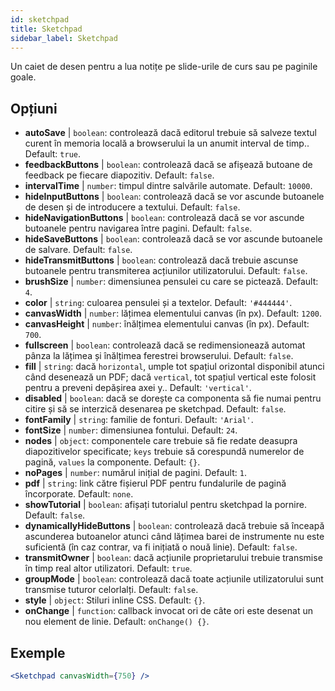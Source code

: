 ```yaml
---
id: sketchpad 
title: Sketchpad
sidebar_label: Sketchpad
---
```


Un caiet de desen pentru a lua notițe pe slide-urile de curs sau pe paginile goale.

## Opțiuni

* __autoSave__ | `boolean`: controlează dacă editorul trebuie să salveze textul curent în memoria locală a browserului la un anumit interval de timp.. Default: `true`.
* __feedbackButtons__ | `boolean`: controlează dacă se afișează butoane de feedback pe fiecare diapozitiv. Default: `false`.
* __intervalTime__ | `number`: timpul dintre salvările automate. Default: `10000`.
* __hideInputButtons__ | `boolean`: controlează dacă se vor ascunde butoanele de desen și de introducere a textului. Default: `false`.
* __hideNavigationButtons__ | `boolean`: controlează dacă se vor ascunde butoanele pentru navigarea între pagini. Default: `false`.
* __hideSaveButtons__ | `boolean`: controlează dacă se vor ascunde butoanele de salvare. Default: `false`.
* __hideTransmitButtons__ | `boolean`: controlează dacă trebuie ascunse butoanele pentru transmiterea acțiunilor utilizatorului. Default: `false`.
* __brushSize__ | `number`: dimensiunea pensulei cu care se pictează. Default: `4`.
* __color__ | `string`: culoarea pensulei și a textelor. Default: `'#444444'`.
* __canvasWidth__ | `number`: lățimea elementului canvas (în px). Default: `1200`.
* __canvasHeight__ | `number`: înălțimea elementului canvas (în px). Default: `700`.
* __fullscreen__ | `boolean`: controlează dacă se redimensionează automat pânza la lățimea și înălțimea ferestrei browserului. Default: `false`.
* __fill__ | `string`: dacă `horizontal`, umple tot spațiul orizontal disponibil atunci când desenează un PDF; dacă `vertical`, tot spațiul vertical este folosit pentru a preveni depășirea axei y.. Default: `'vertical'`.
* __disabled__ | `boolean`: dacă se dorește ca componenta să fie numai pentru citire și să se interzică desenarea pe sketchpad. Default: `false`.
* __fontFamily__ | `string`: familie de fonturi. Default: `'Arial'`.
* __fontSize__ | `number`: dimensiunea fontului. Default: `24`.
* __nodes__ | `object`: componentele care trebuie să fie redate deasupra diapozitivelor specificate; `keys` trebuie să corespundă numerelor de pagină, `values` la componente. Default: `{}`.
* __noPages__ | `number`: numărul inițial de pagini. Default: `1`.
* __pdf__ | `string`: link către fișierul PDF pentru fundalurile de pagină încorporate. Default: `none`.
* __showTutorial__ | `boolean`: afișați tutorialul pentru sketchpad la pornire. Default: `false`.
* __dynamicallyHideButtons__ | `boolean`: controlează dacă trebuie să înceapă ascunderea butoanelor atunci când lățimea barei de instrumente nu este suficientă (în caz contrar, va fi inițiată o nouă linie). Default: `false`.
* __transmitOwner__ | `boolean`: dacă acțiunile proprietarului trebuie transmise în timp real altor utilizatori. Default: `true`.
* __groupMode__ | `boolean`: controlează dacă toate acțiunile utilizatorului sunt transmise tuturor celorlalți. Default: `false`.
* __style__ | `object`: Stiluri inline CSS. Default: `{}`.
* __onChange__ | `function`: callback invocat ori de câte ori este desenat un nou element de linie. Default: `onChange() {}`.


## Exemple

```jsx live
<Sketchpad canvasWidth={750} />
```

